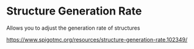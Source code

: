 # Structure Generation Rate
Allows you to adjust the generation rate of structures

https://www.spigotmc.org/resources/structure-generation-rate.102349/
